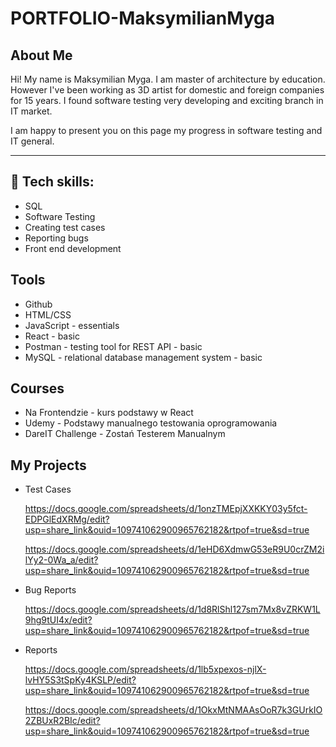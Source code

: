 # PORTFOLIO-MaksymilianMyga
## About Me

Hi! My name is Maksymilian Myga. I am master of architecture by education. However I've been working as 3D artist for domestic and foreign companies for 15 years. I found software testing very developing and exciting branch in IT market. 

I am happy to present you on this page my progress in software testing and IT general.

---

## 🧰 Tech skills:

- SQL
- Software Testing
- Creating test cases
- Reporting bugs
- Front end development 

## Tools

- Github
- HTML/CSS
- JavaScript - essentials
- React - basic
- Postman - testing tool for REST API - basic
- MySQL - relational database management system - basic

## Courses

- Na Frontendzie - kurs podstawy w React
- Udemy - Podstawy manualnego testowania oprogramowania
- DareIT Challenge - Zostań Testerem Manualnym 

## My Projects

- Test Cases

  https://docs.google.com/spreadsheets/d/1onzTMEpjXXKKY03y5fct-EDPGlEdXRMg/edit?usp=share_link&ouid=109741062900965762182&rtpof=true&sd=true
  
  https://docs.google.com/spreadsheets/d/1eHD6XdmwG53eR9U0crZM2ilYy2-0Wa_a/edit?usp=share_link&ouid=109741062900965762182&rtpof=true&sd=true
  
- Bug Reports

  https://docs.google.com/spreadsheets/d/1d8RlShl127sm7Mx8vZRKW1L9hg9tUI4x/edit?usp=share_link&ouid=109741062900965762182&rtpof=true&sd=true
  
- Reports

  https://docs.google.com/spreadsheets/d/1lb5xpexos-njlX-lvHY5S3tSpKy4KSLP/edit?usp=share_link&ouid=109741062900965762182&rtpof=true&sd=true
  
  https://docs.google.com/spreadsheets/d/1OkxMtNMAAsOoR7k3GUrkIO2ZBUxR2BIc/edit?usp=share_link&ouid=109741062900965762182&rtpof=true&sd=true
